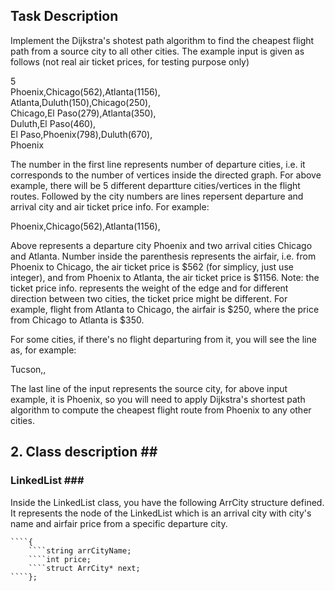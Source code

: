 ## Task Description ##

Implement the Dijkstra's shotest path algorithm to find the cheapest flight path from a source city to all other cities.
The example input is given as follows (not real air ticket prices, for testing purpose only)

5<br/>
Phoenix,Chicago(562),Atlanta(1156),<br/>
Atlanta,Duluth(150),Chicago(250),<br/>
Chicago,El Paso(279),Atlanta(350),<br/>
Duluth,El Paso(460),<br/>
El Paso,Phoenix(798),Duluth(670),<br/>
Phoenix<br/>

The number in the first line represents number of departure cities, i.e. it corresponds to the
number of vertices inside the directed graph.
For above example, there will be 5 different departture cities/vertices in the flight routes.
Followed by the city numbers are lines repersent departure and arrival city and air ticket price info.
For example:<br/>

Phoenix,Chicago(562),Atlanta(1156),<br/>

Above represents a departure city Phoenix and two arrival cities Chicago and Atlanta.
Number inside the parenthesis represents the airfair, i.e. from Phoenix to Chicago,
the air ticket price is $562 (for simplicy, just use integer), and from Phoenix to Atlanta, the air ticket price is $1156. Note: the ticket price info. represents the weight of the edge and for different direction between two cities, the ticket price might be different. For example, flight from Atlanta to Chicago, the airfair is $250, where the price from Chicago to Atlanta is $350.

For some cities, if there's no flight departuring from it, you will see the line as, for example:<br/>

Tucson,,<br/>

The last line of the input represents the source city, for above input example, it is Phoenix,
so you will need to apply Dijkstra's shortest path algorithm to compute the cheapest flight route from Phoenix to any other cities.

## 2. Class description ##<br/>
### LinkedList ###<br/>
Inside the LinkedList class, you have the following ArrCity structure defined. It represents the node of the LinkedList which is an arrival city with city's name and airfair price from a specific departure city.

````struct ArrCity
````{
    ````string arrCityName;
    ````int price;
    ````struct ArrCity* next;
````};


